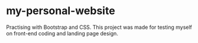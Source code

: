 # my-personal-website

Practising with Bootstrap and CSS. This project was made for testing myself on front-end coding and landing page design. 
